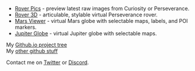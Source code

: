  * [Rover Pics](https://rkinnett.github.io/roverpics/) - preview latest raw images from Curiosity or Perseverance.
 * [Rover 3D](https://rkinnett.github.io/rover3d/) - articulable, stylable virtual Perseverance rover.
 * [Mars Viewer](https://rkinnett.github.io/mars/) - virtual Mars globe with selectable maps, labels, and POI markers.
 * [Jupiter Globe](https://rkinnett.github.io/jupiter/) - virtual Jupiter globe with selectable maps.
  
  
My [Github.io project tree](https://github.com/rkinnett/rkinnett.github.io)  
My [other github stuff](https://github.com/rkinnett)  
  
Contact me on [Twitter](https://twitter.com/rover_18) or [Discord](https://discord.gg/Eky6AhRSnj).  